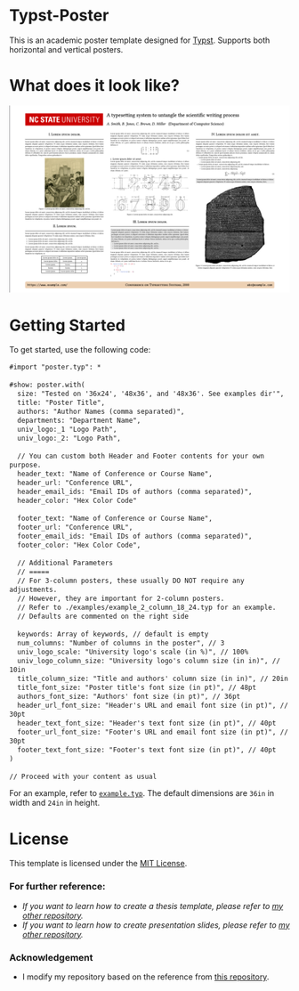 # Typst-Poster

This is an academic poster template designed for [Typst](https://github.com/typst/typst). Supports both horizontal and vertical posters.

# What does it look like?

![Example of a horizotal poster](./images/readme_horizontal.png)

# Getting Started

To get started, use the following code:

```typ
#import "poster.typ": *

#show: poster.with(
  size: "Tested on '36x24', '48x36', and '48x36'. See examples dir'",
  title: "Poster Title",
  authors: "Author Names (comma separated)",
  departments: "Department Name",
  univ_logo:_1 "Logo Path",
  univ_logo:_2: "Logo Path",

  // You can custom both Header and Footer contents for your own purpose.
  header_text: "Name of Conference or Course Name",
  header_url: "Conference URL",
  header_email_ids: "Email IDs of authors (comma separated)",
  header_color: "Hex Color Code"

  footer_text: "Name of Conference or Course Name",
  footer_url: "Conference URL",
  footer_email_ids: "Email IDs of authors (comma separated)",
  footer_color: "Hex Color Code",

  // Additional Parameters
  // =====
  // For 3-column posters, these usually DO NOT require any adjustments.
  // However, they are important for 2-column posters.
  // Refer to ./examples/example_2_column_18_24.typ for an example.
  // Defaults are commented on the right side

  keywords: Array of keywords, // default is empty
  num_columns: "Number of columns in the poster", // 3
  univ_logo_scale: "University logo's scale (in %)", // 100%
  univ_logo_column_size: "University logo's column size (in in)", // 10in
  title_column_size: "Title and authors' column size (in in)", // 20in
  title_font_size: "Poster title's font size (in pt)", // 48pt
  authors_font_size: "Authors' font size (in pt)", // 36pt
  header_url_font_size: "Header's URL and email font size (in pt)", // 30pt
  header_text_font_size: "Header's text font size (in pt)", // 40pt
  footer_url_font_size: "Footer's URL and email font size (in pt)", // 30pt
  footer_text_font_size: "Footer's text font size (in pt)", // 40pt
)

// Proceed with your content as usual
```

For an example, refer to [`example.typ`](https://github.com/linhduongtuan/VNUHCM-typst-poster/blob/master/examples/example.typ). The default dimensions are `36in` in width and `24in` in height.


# License

This template is licensed under the [MIT License](https://github.com/linhduongtuan/VNUHCM-typst-poster/blob/master/LICENSE).

### For further reference:
- *If you want to learn how to create a thesis template, please refer to [my other repository](https://github.com/linhduongtuan/BKHN-Thesis_template_typst).*
- *If you want to learn how to create presentation slides, please refer to [my other repository](https://github.com/linhduongtuan/DTU-typst-presentation).*

### Acknowledgement
- I modify my repository based on the reference from [this repository](https://github.com/pncnmnp/typst-poster).